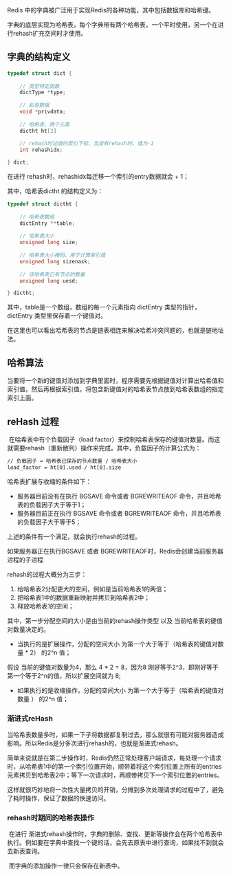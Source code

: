 Redis 中的字典被广泛用于实现Redis的各种功能，其中包括数据库和哈希键。

字典的底层实现为哈希表，每个字典带有两个哈希表，一个平时使用，另一个在进行rehash扩充空间时才使用。



## 字典的结构定义

```c
typedef struct dict {
	
	// 类型特定函数
	dictType *type;
	
	// 私有数据
	void *privdata;
	
	// 哈希表，两个元素
	dictht ht[2]
	
	// rehash时记录的索引下标，当没有rehash时，值为-1
	int rehashidx;

} dict;
```

在进行 rehash时，rehashidx每迁移一个索引的entry数据就会 + 1；



其中，哈希表dictht 的结构定义为：

```c
typedef struct dictht {
	
	// 哈希表数组
	dictEntry **table;
	
	// 哈希表大小
	unsigned long size;
	
	// 哈希表大小掩码，用于计算索引值
	unsigned long sizenask;
	
	// 该哈希表已有节点的数量
	unsigned long uesd;

} dictht;
```

其中，table是一个数组，数组的每一个元素指向 dictEntry 类型的指针，dictEntry 类型里保存着一个键值对。

在这里也可以看出哈希表的节点是链表相连来解决哈希冲突问题的，也就是链地址法。



## 哈希算法

​	当要将一个新的键值对添加到字典里面时，程序需要先根据键值对计算出哈希值和索引值，然后再根据索引值，将包含新键值对的哈希表节点放到哈希表数组的指定索引上面。



## reHash 过程

​	在哈希表中有个负载因子（load factor）来控制哈希表保存的键值对数量。而这就需要rehash（重新散列）操作来完成。其中，负载因子的计算公式为：

```latex
// 负载因子 = 哈希表已保存的节点数量 / 哈希表大小
load_factor = ht[0].used / ht[0].size
```



哈希表扩展与收缩的条件如下：

* 服务器目前没有在执行 BGSAVE 命令或者 BGREWRITEAOF 命令，并且哈希表的负载因子大于等于1；
* 服务器目前正在执行 BGSAVE 命令或者 BGREWRITEAOF 命令，并且哈希表的负载因子大于等于5；

上述的条件有一个满足，就会执行rehash的过程。

如果服务器正在执行BGSAVE  或者 BGREWRITEAOF时，Redis会创建当前服务器进程的子进程



rehash的过程大概分为三步：

1. 给哈希表2分配更大的空间，例如是当前哈希表1的两倍；
2. 把哈希表1中的数据重新映射并拷贝到哈希表2中；
3. 释放哈希表1的空间；

其中，第一步分配空间的大小是由当前的rehash操作类型 以及 当前哈希表的键值对数量决定的。

* 当执行的是扩展操作，分配的空间大小 为第一个大于等于（哈希表的键值对数量 * 2） 的2^n 值；

假设 当前的键值对数量为4，那么 4 * 2 = 8，因为8 刚好等于2^3，即刚好等于第一个等于2^n的值，所以扩展空间就为 8;

* 如果执行的是收缩操作，分配的空间大小 为第一个大于等于（哈希表的键值对数量 ） 的2^n 值；



### 渐进式reHash

​	当哈希表数量多时，如果一下子将数据都复制过去，那么就很有可能对服务器造成影响。所以Redis是分多次进行rehash的，也就是渐进式rehash。

​	简单来说就是在第二步操作时，Redis仍然正常处理客户端请求，每处理一个请求时，从哈希表1中的第一个索引位置开始，顺带着将这个索引位置上所有的entries元素拷贝到哈希表2中；等下一次请求时，再顺带拷贝下一个索引位置的entries。

​	这样就很巧妙地将一次性大量拷贝的开销，分摊到多次处理请求的过程中了，避免了耗时操作，保证了数据的快速访问。



### rehash时期间的哈希表操作

​	在进行 渐进式rehash操作时，字典的删除、查找、更新等操作会在两个哈希表中执行。例如要在字典中查找一个键的话，会先去原表中进行查询，如果找不到就会去新表查询。

​	而字典的添加操作一律只会保存在新表中。

